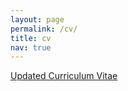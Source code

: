 ```yaml
---
layout: page
permalink: /cv/
title: cv
nav: true
---
```


<i class="fas fa-file"></i> <a class="link" href="{{ '/assets/pdf/19September22CV_AHM.pdf' | prepend: site.baseurl | prepend: site.url }}">Updated Curriculum Vitae</a>

